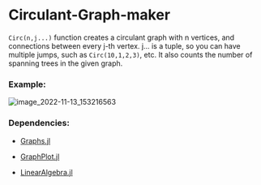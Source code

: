 # Circulant-Graph-maker
`Circ(n,j...)` function creates a circulant graph with n vertices, and connections between every j-th vertex.
j... is a tuple, so you can have multiple jumps, such as `Circ(10,1,2,3)`, etc. It also counts the number of spanning trees in the given graph.

### Example:
![image_2022-11-13_153216563](https://user-images.githubusercontent.com/90733137/201545606-368e607e-c696-4fc0-908b-9253abfba804.png)


### Dependencies:

- [Graphs.jl](https://github.com/JuliaGraphs/Graphs.jl)

- [GraphPlot.jl](https://github.com/JuliaGraphs/GraphPlot.jl)

- [LinearAlgebra.jl](https://github.com/JuliaLang/julia/tree/master/stdlib/LinearAlgebra)

